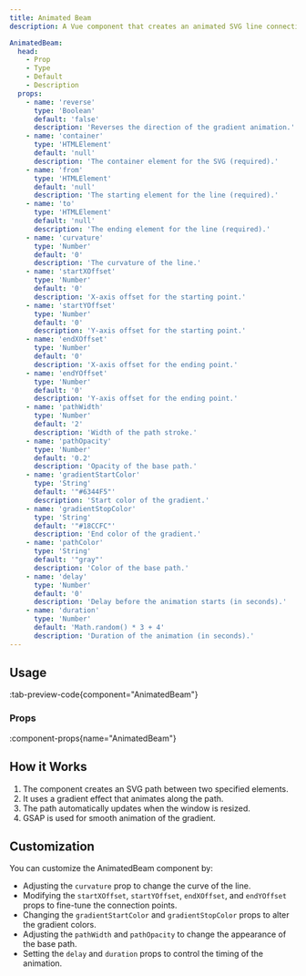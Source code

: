 ```yaml
---
title: Animated Beam
description: A Vue component that creates an animated SVG line connecting two elements with a gradient effect.

AnimatedBeam:
  head:
    - Prop
    - Type
    - Default
    - Description
  props:
    - name: 'reverse'
      type: 'Boolean'
      default: 'false'
      description: 'Reverses the direction of the gradient animation.'
    - name: 'container'
      type: 'HTMLElement'
      default: 'null'
      description: 'The container element for the SVG (required).'
    - name: 'from'
      type: 'HTMLElement'
      default: 'null'
      description: 'The starting element for the line (required).'
    - name: 'to'
      type: 'HTMLElement'
      default: 'null'
      description: 'The ending element for the line (required).'
    - name: 'curvature'
      type: 'Number'
      default: '0'
      description: 'The curvature of the line.'
    - name: 'startXOffset'
      type: 'Number'
      default: '0'
      description: 'X-axis offset for the starting point.'
    - name: 'startYOffset'
      type: 'Number'
      default: '0'
      description: 'Y-axis offset for the starting point.'
    - name: 'endXOffset'
      type: 'Number'
      default: '0'
      description: 'X-axis offset for the ending point.'
    - name: 'endYOffset'
      type: 'Number'
      default: '0'
      description: 'Y-axis offset for the ending point.'
    - name: 'pathWidth'
      type: 'Number'
      default: '2'
      description: 'Width of the path stroke.'
    - name: 'pathOpacity'
      type: 'Number'
      default: '0.2'
      description: 'Opacity of the base path.'
    - name: 'gradientStartColor'
      type: 'String'
      default: '"#6344F5"'
      description: 'Start color of the gradient.'
    - name: 'gradientStopColor'
      type: 'String'
      default: '"#18CCFC"'
      description: 'End color of the gradient.'
    - name: 'pathColor'
      type: 'String'
      default: '"gray"'
      description: 'Color of the base path.'
    - name: 'delay'
      type: 'Number'
      default: '0'
      description: 'Delay before the animation starts (in seconds).'
    - name: 'duration'
      type: 'Number'
      default: 'Math.random() * 3 + 4'
      description: 'Duration of the animation (in seconds).'
---
```


## Usage

:tab-preview-code{component="AnimatedBeam"}

### Props

:component-props{name="AnimatedBeam"}

## How it Works

1. The component creates an SVG path between two specified elements.
2. It uses a gradient effect that animates along the path.
3. The path automatically updates when the window is resized.
4. GSAP is used for smooth animation of the gradient.

## Customization

You can customize the AnimatedBeam component by:

- Adjusting the `curvature` prop to change the curve of the line.
- Modifying the `startXOffset`, `startYOffset`, `endXOffset`, and `endYOffset` props to fine-tune the connection points.
- Changing the `gradientStartColor` and `gradientStopColor` props to alter the gradient colors.
- Adjusting the `pathWidth` and `pathOpacity` to change the appearance of the base path.
- Setting the `delay` and `duration` props to control the timing of the animation.
